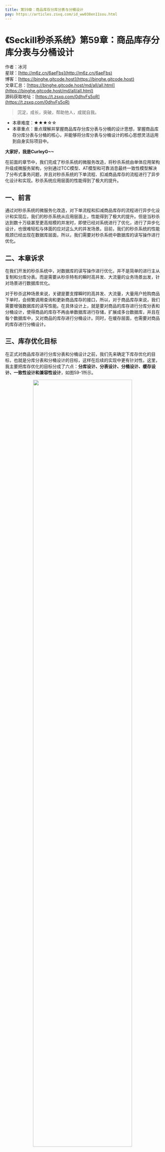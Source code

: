 ```yaml
---
title: 第59章：商品库存分库分表与分桶设计
pay: https://articles.zsxq.com/id_ww038en11sou.html
---
```


# 《Seckill秒杀系统》第59章：商品库存分库分表与分桶设计

作者：冰河
<br/>星球：[http://m6z.cn/6aeFbs](http://m6z.cn/6aeFbs)
<br/>博客：[https://binghe.gitcode.host](https://binghe.gitcode.host)
<br/>文章汇总：[https://binghe.gitcode.host/md/all/all.html](https://binghe.gitcode.host/md/all/all.html)
<br/>源码获取地址：[https://t.zsxq.com/0dhvFs5oR](https://t.zsxq.com/0dhvFs5oR)

> 沉淀，成长，突破，帮助他人，成就自我。

* 本章难度：★★★☆☆
* 本章重点：重点理解并掌握商品库存分库分表与分桶的设计思想，掌握商品库存分库分表与分桶的核心，并能够将分库分表与分桶设计的核心思想灵活运用到自身实际项目中。

**大家好，我是CurleyG~~**

在前面的章节中，我们完成了秒杀系统的微服务改造，将秒杀系统由单体应用架构升级成微服务架构，分别通过TCC模型、AT模型和可靠消息最终一致性模型解决了分布式事务问题，并且对秒杀系统的下单流程、扣减商品库存的流程进行了异步化设计和实现。秒杀系统应用层面的性能得到了极大的提升。

## 一、前言

通过对秒杀系统的微服务化改造，对下单流程和扣减商品库存的流程进行异步化设计和实现后，我们的秒杀系统从应用层面上，性能得到了极大的提升。但是当秒杀达到数十万级甚至更高规模的并发时，即使已经对系统进行了优化，进行了异步化设计，也很难轻松与体面的应对这么大的并发场景。目前，我们的秒杀系统的性能瓶颈已经出现在数据库层面，所以，我们需要对秒杀系统中数据库的读写操作进行优化。

## 二、本章诉求

在我们开发的秒杀系统中，对数据库的读写操作进行优化，并不是简单的进行主从复制和分库分表。而是需要从秒杀特有的瞬时高并发、大流量的业务场景出发，针对场景进行数据库优化。

对于秒杀这种场景来说，关键是要支撑瞬时的高并发、大流量，大量用户抢购商品下单时，会频繁调用查询和更新商品库存的接口，所以，对于商品库存来说，我们需要增强数据库的读写性能。在具体设计上，就是要对商品的库存进行分库分表和分桶设计，使得商品的库存不再由单数据库进行存储，扩展成多台数据库，并且在每个数据库中，又对商品的库存进行分桶设计。同时，在缓存层面，也需要对商品的库存进行分桶设计。

## 三、库存优化目标

在正式对商品库存进行分库分表和分桶设计之前，我们先来确定下库存优化的目标，也就是分库分表和分桶设计的目标，这样在后续的实现中更有针对性。这里，我主要把库存优化的目标分成了六点：**分库设计、分表设计、分桶设计、缓存设计、一致性设计和兼容性设计**，如图59-1所示。

<div align="center">
    <img src="https://binghe.gitcode.host/images/project/seckill/scekill-2023-07-25-001.png?raw=true" width="80%">
    <br/>
</div>

* 根据秒杀商品对库存进行分库设计：使得相同秒杀商品的库存能够路由到同一数据库进行处理。
* 根据秒杀商品对库存进行分表设计：使得相同秒杀商品的库存能够路由到同一数据库中，然后再进一步根据商品id进行分表。
* 根据秒杀商品对库存进行分桶设计：对于秒杀系统来说，分库分表主要提升的是多场秒杀活动的并发处理能力，而分桶设计主要解决的是单场秒杀活动的并发处理能力。
* 根据库存的分库分表和分桶方案，设计对应的库存缓存方案：根据库存的分库分表和分桶方案，为商品的分桶库存设计分桶缓存方案：真正扣减商品分桶库存之前会预扣缓存中的分桶库存数据，以提高系统的并发处理能力。
* 数据一致性设计：在缓存与数据库的数据一致性层面，基于分库分表和分桶设计，在缓存层面实现弱一致性，数据库层面实现强一致性。
* 兼容性设计：对于新增的商品库存分库分表和分桶设计，要兼容之前的商品库存设计，能够根据简单的配置进行自由切换。

## 四、分库分表设计

在分库分表的设计上，这里我们使用了三个库实现（实际场景可以根据具体需要灵活配置分库和分表的数量），默认一个商品库和两个库存库，将商品的库存信息从商品表中独立出来，单独进行分库分表和分桶设计。

* 商品库：在秒杀下单的过程中，主要以读操作为主，比如获取秒杀商品详情信息等。
* 库存库：在秒杀下单的过程中，主要以写操作为主，主要是在下单过程中扣减商品的库存，分摊数据库的写压力。


## 查看完整文章

加入[冰河技术](http://m6z.cn/6aeFbs)知识星球，解锁完整技术文章与完整代码
